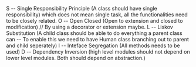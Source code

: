 S -- Single Responsibility Principle (A class should have single responsibility) which does not mean single task, all the functionalities need to be closely related.
O -- Open Closed (Open to extension and closed to modification) // By using a decorator or extension maybe.
L -- Liskov Substitution (A child class should be able to do everything a parent class can -- To enable this we need to have Human class branching out to parent and child seperately)
I -- Inteface Segregation (All methods needs to be used)
D -- Dependency Inversion (high level modules should not depend on lower level modules. Both should depend on abstraction.)